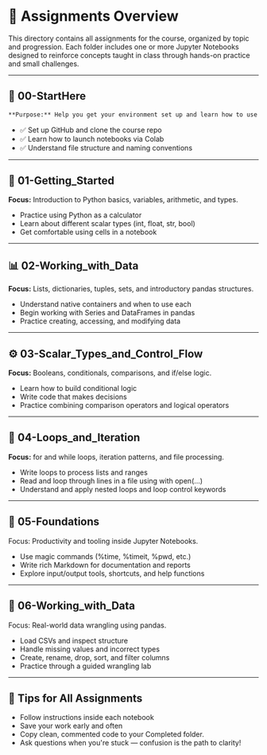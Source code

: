 # 📂 Assignments Overview
This directory contains all assignments for the course, organized by topic and progression. Each folder includes one or more Jupyter Notebooks designed to reinforce concepts taught in class through hands-on practice and small challenges.

---

## 🧭 00-StartHere
```diff
**Purpose:** Help you get your environment set up and learn how to use GitHub, Colab, and Jupyter Notebooks effectively.
```

* ✅ Set up GitHub and clone the course repo
* ✅ Learn how to launch notebooks via Colab
* ✅ Understand file structure and naming conventions

---

## 🚀 01-Getting_Started
**Focus:** Introduction to Python basics, variables, arithmetic, and types.

* Practice using Python as a calculator
* Learn about different scalar types (int, float, str, bool)
* Get comfortable using cells in a notebook

---

## 📊 02-Working_with_Data
**Focus:** Lists, dictionaries, tuples, sets, and introductory pandas structures.

* Understand native containers and when to use each
* Begin working with Series and DataFrames in pandas
* Practice creating, accessing, and modifying data

---

## ⚙️ 03-Scalar_Types_and_Control_Flow
**Focus:** Booleans, conditionals, comparisons, and if/else logic.

* Learn how to build conditional logic
* Write code that makes decisions
* Practice combining comparison operators and logical operators

---

## 🔁 04-Loops_and_Iteration
**Focus:** for and while loops, iteration patterns, and file processing.

* Write loops to process lists and ranges
* Read and loop through lines in a file using with open(...)
* Understand and apply nested loops and loop control keywords

---

## 🧱 05-Foundations
Focus: Productivity and tooling inside Jupyter Notebooks.

* Use magic commands (%time, %timeit, %pwd, etc.)
* Write rich Markdown for documentation and reports
* Explore input/output tools, shortcuts, and help functions

---

## 🧼 06-Working_with_Data
Focus: Real-world data wrangling using pandas.
* Load CSVs and inspect structure
* Handle missing values and incorrect types
* Create, rename, drop, sort, and filter columns
* Practice through a guided wrangling lab

---

## 📌 Tips for All Assignments
* Follow instructions inside each notebook
* Save your work early and often
* Copy clean, commented code to your Completed folder.
* Ask questions when you're stuck — confusion is the path to clarity!